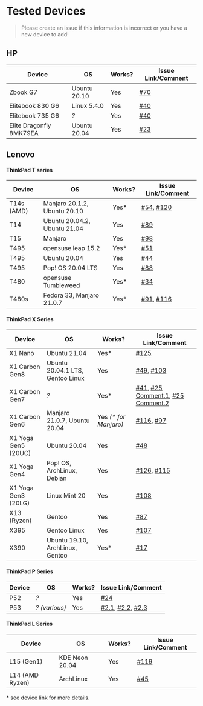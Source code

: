 # Tested Devices

> Please create an issue if this information is incorrect or you have a new device to add!

## HP

| Device                  | OS           | Works? | Issue Link/Comment                                           |
| ----------------------- | ------------ | ------ | ------------------------------------------------------------ |
| Zbook G7                | Ubuntu 20.10 | Yes    | [#70](https://github.com/xmm7360/xmm7360-pci/issues/70#issue-810595315) |
| Elitebook 830 G6        | Linux 5.4.0  | Yes    | [#40](https://github.com/xmm7360/xmm7360-pci/issues/40)      |
| Elitebook 735 G6        | *?*          | Yes    | [#40](https://github.com/xmm7360/xmm7360-pci/issues/40)      |
| Elite Dragonfly 8MK79EA | Ubuntu 20.04 | Yes    | [#23](https://github.com/xmm7360/xmm7360-pci/issues/23)      |

## Lenovo

#### ThinkPad T series


| Device     | OS                           | Works? | Issue Link/Comment                                           |
| ---------- | ---------------------------- | ------ | ------------------------------------------------------------ |
| T14s (AMD) | Manjaro 20.1.2, Ubuntu 20.10 | Yes*   | [#54](https://github.com/xmm7360/xmm7360-pci/issues/54), [#120](https://github.com/xmm7360/xmm7360-pci/issues/120) |
| T14        | Ubuntu 20.04.2, Ubuntu 21.04 | Yes    | [#89](https://github.com/xmm7360/xmm7360-pci/issues/89)      |
| T15        | Manjaro                      | Yes    | [#98](https://github.com/xmm7360/xmm7360-pci/issues/98)      |
| T495       | opensuse leap 15.2           | Yes*   | [#51](https://github.com/xmm7360/xmm7360-pci/issues/51)      |
| T495       | Ubuntu 20.04                 | Yes    | [#44](https://github.com/xmm7360/xmm7360-pci/issues/44)      |
| T495       | Pop! OS 20.04 LTS            | Yes    | [#88](https://github.com/xmm7360/xmm7360-pci/issues/88)      |
| T480       | opensuse Tumbleweed          | Yes*   | [#34](https://github.com/xmm7360/xmm7360-pci/issues/34#issuecomment-608655279) |
| T480s      | Fedora 33, Manjaro 21.0.7    | Yes*   | [#91](https://github.com/xmm7360/xmm7360-pci/issues/91), [#116](https://github.com/xmm7360/xmm7360-pci/issues/116) |

#### ThinkPad X Series

| Device              | OS                               | Works?                 | Issue Link/Comment                                           |
| ------------------- | -------------------------------- | ---------------------- | ------------------------------------------------------------ |
| X1 Nano             | Ubuntu 21.04                     | Yes*                   | [#125](https://github.com/xmm7360/xmm7360-pci/issues/125)    |
| X1 Carbon Gen8      | Ubuntu 20.04.1 LTS, Gentoo Linux | Yes                    | [#49](https://github.com/xmm7360/xmm7360-pci/issues/49), [#103](https://github.com/xmm7360/xmm7360-pci/issues/103) |
| X1 Carbon Gen7      | *?*                              | Yes*                   | [#41](https://github.com/xmm7360/xmm7360-pci/issues/41), [#25 Comment.1](https://github.com/xmm7360/xmm7360-pci/issues/25#issuecomment-590215108), [#25 Comment.2](https://github.com/xmm7360/xmm7360-pci/issues/25#issuecomment-721506784) |
| X1 Carbon Gen6      | Manjaro 21.0.7, Ubuntu 20.04     | Yes *(\* for Manjaro)* | [#116](https://github.com/xmm7360/xmm7360-pci/issues/116), [#97](https://github.com/xmm7360/xmm7360-pci/issues/97) |
| X1 Yoga Gen5 (20UC) | Ubuntu 20.04                     | Yes                    | [#48](https://github.com/xmm7360/xmm7360-pci/issues/48)      |
| X1 Yoga Gen4        | Pop! OS, ArchLinux, Debian       | Yes                    | [#126](https://github.com/xmm7360/xmm7360-pci/issues/126), [#115](https://github.com/xmm7360/xmm7360-pci/issues/115) |
| X1 Yoga Gen3 (20LG) | Linux Mint 20                    | Yes                    | [#108](https://github.com/xmm7360/xmm7360-pci/issues/108)    |
| X13 (Ryzen)         | Gentoo                           | Yes                    | [#87](https://github.com/xmm7360/xmm7360-pci/issues/87)      |
| X395                | Gentoo Linux                     | Yes                    | [#107](https://github.com/xmm7360/xmm7360-pci/issues/107)    |
| X390                | Ubuntu 19.10, ArchLinux, Gentoo  | Yes*                   | [#17](https://github.com/xmm7360/xmm7360-pci/issues/17)      |

#### ThinkPad P Series

| Device | OS            | Works? | Issue Link/Comment                                           |
| ------ | ------------- | ------ | ------------------------------------------------------------ |
| P52    | *?*           | Yes    | [#24](https://github.com/xmm7360/xmm7360-pci/issues/24)      |
| P53    | *? (various)* | Yes    | [#2.1](https://github.com/xmm7360/xmm7360-pci/issues/2#issuecomment-574969366), [#2.2](https://github.com/xmm7360/xmm7360-pci/issues/2#issuecomment-605488944), [#2.3](https://github.com/xmm7360/xmm7360-pci/issues/2#issuecomment-713308447) |

#### ThinkPad L Series

| Device          | OS             | Works? | Issue Link/Comment                                        |
| --------------- | -------------- | ------ | --------------------------------------------------------- |
| L15 (Gen1)      | KDE Neon 20.04 | Yes    | [#119](https://github.com/xmm7360/xmm7360-pci/issues/119) |
| L14 (AMD Ryzen) | ArchLinux      | Yes    | [#45](https://github.com/xmm7360/xmm7360-pci/issues/45)   |

\* see device link for more details.

